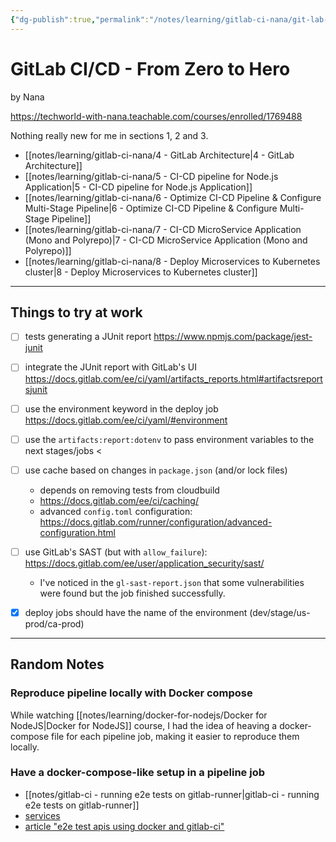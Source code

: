```yaml
---
{"dg-publish":true,"permalink":"/notes/learning/gitlab-ci-nana/git-lab-cicd-nana-course/","dgHomeLink":true,"dgPassFrontmatter":false}
---
```


# GitLab CI/CD - From Zero to Hero

by Nana

<https://techworld-with-nana.teachable.com/courses/enrolled/1769488>

Nothing really new for me in sections 1, 2 and 3.

- [[notes/learning/gitlab-ci-nana/4 - GitLab Architecture|4 - GitLab Architecture]]
- [[notes/learning/gitlab-ci-nana/5 - CI-CD pipeline for Node.js Application|5 - CI-CD pipeline for Node.js Application]]
- [[notes/learning/gitlab-ci-nana/6 - Optimize CI-CD Pipeline & Configure Multi-Stage Pipeline|6 - Optimize CI-CD Pipeline & Configure Multi-Stage Pipeline]]
- [[notes/learning/gitlab-ci-nana/7 - CI-CD MicroService Application (Mono and Polyrepo)|7 - CI-CD MicroService Application (Mono and Polyrepo)]]
- [[notes/learning/gitlab-ci-nana/8 - Deploy Microservices to Kubernetes cluster|8 - Deploy Microservices to Kubernetes cluster]]


---

## Things to try at work

- [ ] tests generating a JUnit report <https://www.npmjs.com/package/jest-junit>
- [ ] integrate the JUnit report with GitLab's UI <https://docs.gitlab.com/ee/ci/yaml/artifacts_reports.html#artifactsreportsjunit>
- [ ] use the environment keyword in the deploy job <https://docs.gitlab.com/ee/ci/yaml/#environment>
- [ ] use the `artifacts:report:dotenv` to pass environment variables to the next stages/jobs <
- [ ] use cache based on changes in `package.json` (and/or lock files)
    - depends on removing tests from cloudbuild
    - <https://docs.gitlab.com/ee/ci/caching/>
    - advanced `config.toml` configuration: <https://docs.gitlab.com/runner/configuration/advanced-configuration.html>
- [ ] use GitLab's SAST (but with `allow_failure`): <https://docs.gitlab.com/ee/user/application_security/sast/>
    - I've noticed in the `gl-sast-report.json` that some vulnerabilities were found but the job finished successfully.

- [x] deploy jobs should have the name of the environment (dev/stage/us-prod/ca-prod)

---

## Random Notes

### Reproduce pipeline locally with Docker compose

While watching [[notes/learning/docker-for-nodejs/Docker for NodeJS|Docker for NodeJS]] course, I had the idea of heaving a docker-compose file for each pipeline job, making it easier to reproduce them locally.


### Have a docker-compose-like setup in a pipeline job

- [[notes/gitlab-ci - running e2e tests on gitlab-runner|gitlab-ci - running e2e tests on gitlab-runner]]
- [services](https://docs.gitlab.com/ee/ci/services/)
- [article "e2e test apis using docker and gitlab-ci"](https://medium.com/@datails/e2e-test-apis-using-docker-and-gitlab-ci-ebbd0209c7a9)
